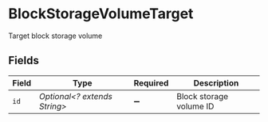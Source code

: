 # BlockStorageVolumeTarget

Target block storage volume


## Fields

| Field                        | Type                         | Required                     | Description                  |
| ---------------------------- | ---------------------------- | ---------------------------- | ---------------------------- |
| `id`                         | *Optional<? extends String>* | :heavy_minus_sign:           | Block storage volume ID      |